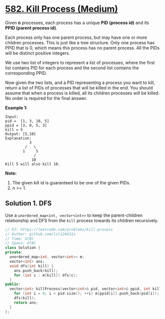 # [582. Kill Process (Medium)](https://leetcode.com/problems/kill-process)

Given **n** processes, each process has a unique **PID (process id)** and its **PPID (parent process id)**.

Each process only has one parent process, but may have one or more children processes. This is just like a tree structure. Only one process has PPID that is 0, which means this process has no parent process. All the PIDs will be distinct positive integers.

We use two list of integers to represent a list of processes, where the first list contains PID for each process and the second list contains the corresponding PPID.

Now given the two lists, and a PID representing a process you want to kill, return a list of PIDs of processes that will be killed in the end. You should assume that when a process is killed, all its children processes will be killed. No order is required for the final answer.

**Example 1:**
```
Input: 
pid =  [1, 3, 10, 5]
ppid = [3, 0, 5, 3]
kill = 5
Output: [5,10]
Explanation: 
           3
         /   \
        1     5
             /
            10
Kill 5 will also kill 10.
```

**Note:**
1. The given kill id is guaranteed to be one of the given PIDs.
2. n >= 1.

## Solution 1. DFS

Use a `unordered_map<int, vector<int>>` to keep the parent-children relationship and DFS from the `kill` process towards its children recursively.

```cpp
// OJ: https://leetcode.com/problems/kill-process
// Auther: github.com/lzl124631x
// Time: O(N)
// Space: O(N)
class Solution {
private:
  unordered_map<int, vector<int>> m;
  vector<int> ans;
  void dfs(int kill) {
    ans.push_back(kill);
    for (int c : m[kill]) dfs(c);
  }
public:
  vector<int> killProcess(vector<int>& pid, vector<int>& ppid, int kill) {
    for (int i = 0; i < pid.size(); ++i) m[ppid[i]].push_back(pid[i]);
    dfs(kill);
    return ans;
  }
};
```
